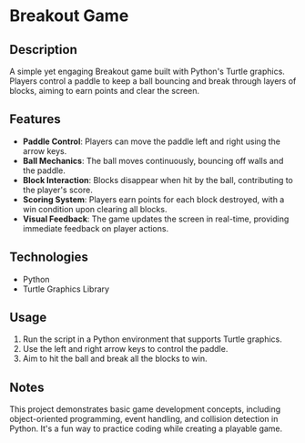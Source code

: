 # Breakout Game

## Description
A simple yet engaging Breakout game built with Python's Turtle graphics. Players control a paddle to keep a ball bouncing and break through layers of blocks, aiming to earn points and clear the screen.

## Features
- **Paddle Control**: Players can move the paddle left and right using the arrow keys.
- **Ball Mechanics**: The ball moves continuously, bouncing off walls and the paddle.
- **Block Interaction**: Blocks disappear when hit by the ball, contributing to the player's score.
- **Scoring System**: Players earn points for each block destroyed, with a win condition upon clearing all blocks.
- **Visual Feedback**: The game updates the screen in real-time, providing immediate feedback on player actions.

## Technologies
- Python
- Turtle Graphics Library

## Usage
1. Run the script in a Python environment that supports Turtle graphics.
2. Use the left and right arrow keys to control the paddle.
3. Aim to hit the ball and break all the blocks to win.

## Notes
This project demonstrates basic game development concepts, including object-oriented programming, event handling, and collision detection in Python. It's a fun way to practice coding while creating a playable game.
